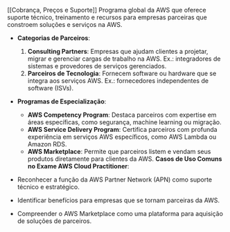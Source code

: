 [[Cobrança, Preços e Suporte]]
Programa global da AWS que oferece suporte técnico, treinamento e recursos para empresas parceiras que constroem soluções e serviços na AWS.
- **Categorias de Parceiros**:
    
    1. **Consulting Partners**: Empresas que ajudam clientes a projetar, migrar e gerenciar cargas de trabalho na AWS. Ex.: integradores de sistemas e provedores de serviços gerenciados.
    2. **Parceiros de Tecnologia**: Fornecem software ou hardware que se integra aos serviços AWS. Ex.: fornecedores independentes de software (ISVs).
- **Programas de Especialização**:
    
    - **AWS Competency Program**: Destaca parceiros com expertise em áreas específicas, como segurança, machine learning ou migração.
    - **AWS Service Delivery Program**: Certifica parceiros com profunda experiência em serviços AWS específicos, como AWS Lambda ou Amazon RDS.
    - **AWS Marketplace**: Permite que parceiros listem e vendam seus produtos diretamente para clientes da AWS.
**Casos de Uso Comuns no Exame AWS Cloud Practitioner**:

- Reconhecer a função da AWS Partner Network (APN) como suporte técnico e estratégico.
- Identificar benefícios para empresas que se tornam parceiras da AWS.
- Compreender o AWS Marketplace como uma plataforma para aquisição de soluções de parceiros.
